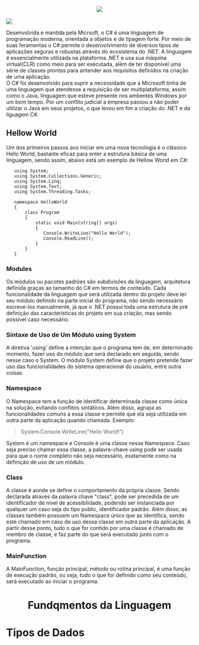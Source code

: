 
<div align="center">
  <img src="https://user-images.githubusercontent.com/61476935/115932830-19b66200-a464-11eb-8578-5a9249c16268.png">
</div>  
<br>
<img src="https://img.shields.io/static/v1?label=CSHARP&message=Language&color=purple&style=for-the-badge&logo="/>


Desenvolvida e mantida pela Micrsoft, o C# é uma linguagem de programação moderna, orientada a objetos e de
tipagem forte. Por meio de suas feramentas o C# permite o desenvolvimento de diversos tipos de aplicações
seguras e robustas através do ecosistema do .NET. A linguagem é essencialmente utilizada na plataforma .NET e
usa sua máquina virtual(CLR) como meio para ser executada, além de ter disponível uma série de classes prontas
para antender aos requisitos definidos na criação de uma aplicação.<br>
O C# foi desenvolvido para suprir a necessidade que a Microsoft tinha de uma linguagem que atendesse a requisição
de ser multiplataforma, assim como o Java, linguagem que esteve presente nos ambentes Windows por um bom tempo.
Por um conflito judicial a empresa passou a não poder utilizar o Java em seus projetos, o que levou em fim a
criação do .NET e da liguagem C#.


<h2>Hellow World</h2>


Um dos primeiros passos aos iniciar em uma nova tecnologia é o clássico Hello World,
bastante eficaz para enter a estrutura básica de uma linguagem, sendo assim, abaixo 
está um exemplo de Hellow World em C#:


       using System;
       using System.Collections.Generic;
       using System.Linq;
       using System.Text;
       using System.Threading.Tasks;

       namespace HelloWorld
       {
           class Program
           {
               static void Main(string[] args)
               {
                  Console.WriteLine("Hello World");
                  Console.ReadLine();
               }
           }
       }
 

<h3>Modules</h3>
     

Os módulos ou pacotes padrões são subdivisões da linguagem, arquitetura definida graças ao tamanho do C# em
termos de conteúdo. Cada funcionalidade da linguagem que será utilizada dentro do projeto deve ter seu módulo
definido na parte inicial do programa, não sendo necessário escreve-los manualmente, já que o .NET possui toda
uma estrutura de pré definição das características do projeto em sua criação, mas sendo possível caso necessário.


<h3>
  Sintaxe de Uso de Um Módulo using System
</h3>
 
 
A diretiva 'using' define a intenção que o programa tem de, em determinado momento, fazer uso do módulo que será
declarado em seguida, sendo nesse caso o System. O módulo System define que o projeto pretende fazer uso das
funcionalidades do sistema operacional do usuário, entre outra coisas.


<h3>Namespace</h3>


O Namespace tem a função de identificar determinada classe como única na solução, evitando conflitos sintáticos.
Além disso, agrupa as funcionalidades comuns a essa classe e permite que ela seja utilizada em outra parte da
aplicação quando chamada. Exemplo:


>System.Console.WriteLine("Hello World!")


System é um namespace e Console é uma classe nesse Namespace. Caso seja preciso chamar essa classe, a palavra-chave
using pode ser usada para que o nome completo não seja necessário, exatamente como na definição de uso
de um módulo.

   
<h3>Class</h3>
  

A classe é aonde se define o comportamento da própria classe. Sendo declarada através da palavra chave "class",
pode ser precedida de um identificador de nível de acessibilidade, podendo ser instanciada por qualquer um caso seja
do tipo public, identificador padrão. Além disso, as classes também possuem um Namespace único que as identifica, sendo
este chamado em caso de uso dessa classe em outra parte da aplicação. A partir desse ponto, tudo o que for contido por
uma classe é chamado de membro de classe, e faz parte do que será executado junto com o programa.


<h3>MainFunction</h3>


A MainFunction, função principal, método ou rotina principal, é uma função de execução padrão, ou seja, tudo o que for
definido como seu conteúdo, será executado ao iniciar o programa.


<div align="center">
  <h1>Fundqmentos da Linguagem</h1>
</div> 


<h1>Tipos de Dados</h1>

